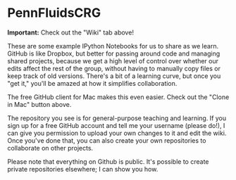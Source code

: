PennFluidsCRG
=============

**Important:** Check out the "Wiki" tab above!

These are some example IPython Notebooks for us to share as we learn. GitHub is like Dropbox, but better
for passing around code and managing shared projects, because we get a high level of control over
whether our edits affect the rest of the group, without having to manually copy files or keep track of old versions.
There's a bit of a learning curve, but once you "get it," you'll be amazed at how it simplifies collaboration.

The free GitHub client for Mac makes this even easier. Check out the "Clone in Mac" button above.

The repository you see is for general-purpose teaching and learning. If you sign up for a free GitHub account
and tell me your username (please do!), I can give you permission to upload your own changes to it and edit the wiki.
Once you've done that, you can also create your own repositories to collaborate on other projects.

Please note that everything on Github is public. It's possible to create private repositories elsewhere; I can show
you how.
